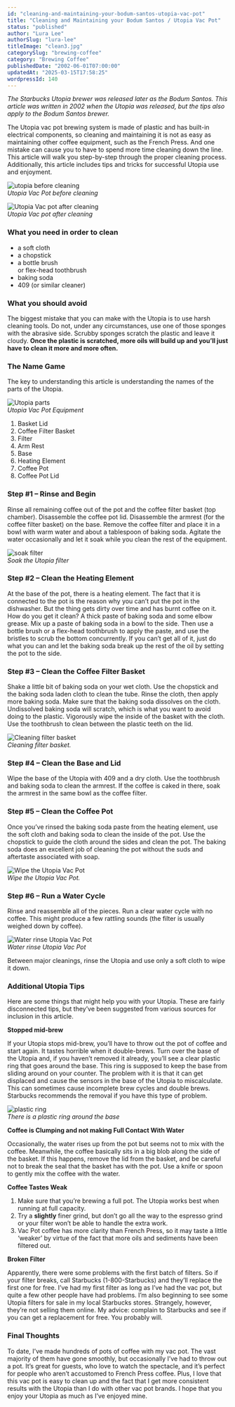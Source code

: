 ```yaml
---
id: "cleaning-and-maintaining-your-bodum-santos-utopia-vac-pot"
title: "Cleaning and Maintaining your Bodum Santos / Utopia Vac Pot"
status: "published"
author: "Lura Lee"
authorSlug: "lura-lee"
titleImage: "clean3.jpg"
categorySlug: "brewing-coffee"
category: "Brewing Coffee"
publishedDate: "2002-06-01T07:00:00"
updatedAt: "2025-03-15T17:58:25"
wordpressId: 140
---
```


*The Starbucks Utopia brewer was released later as the Bodum Santos. This article was written in 2002 when the Utopia was released, but the tips also apply to the Bodum Santos brewer.*

The Utopia vac pot brewing system is made of plastic and has built-in electrical components, so cleaning and maintaining it is not as easy as maintaining other coffee equipment, such as the French Press. And one mistake can cause you to have to spend more time cleaning down the line. This article will walk you step-by-step through the proper cleaning process. Additionally, this article includes tips and tricks for successful Utopia use and enjoyment.

![utopia before cleaning](dirty11.jpg)  
*Utopia Vac Pot before cleaning*

![Utopia Vac pot after cleaning](clean3.jpg)  
*Utopia Vac pot after cleaning*

### What you need in order to clean

-   a soft cloth
-   a chopstick
-   a bottle brush  
    or flex-head toothbrush
-   baking soda
-   409 (or similar cleaner)

### What you should avoid

The biggest mistake that you can make with the Utopia is to use harsh cleaning tools. Do not, under any circumstances, use one of those sponges with the abrasive side. Scrubby sponges scratch the plastic and leave it cloudy. **Once the plastic is scratched, more oils will build up and you’ll just have to clean it more and more often.**

### The Name Game

The key to understanding this article is understanding the names of the parts of the Utopia.

![Utopia parts](equipnum_150.jpg)  
*Utopia Vac Pot Equipment*

1.  Basket Lid
2.  Coffee Filter Basket
3.  Filter
4.  Arm Rest
5.  Base
6.  Heating Element
7.  Coffee Pot
8.  Coffee Pot Lid

### Step #1 – Rinse and Begin

Rinse all remaining coffee out of the pot and the coffee filter basket (top chamber). Disassemble the coffee pot lid. Disassemble the armrest (for the coffee filter basket) on the base. Remove the coffee filter and place it in a bowl with warm water and about a tablespoon of baking soda. Agitate the water occasionally and let it soak while you clean the rest of the equipment.

![soak filter](filter.jpg)  
*Soak the Utopia filter*

### Step #2 – Clean the Heating Element

At the base of the pot, there is a heating element. The fact that it is connected to the pot is the reason why you can’t put the pot in the dishwasher. But the thing gets dirty over time and has burnt coffee on it. How do you get it clean? A thick paste of baking soda and some elbow grease. Mix up a paste of baking soda in a bowl to the side. Then use a bottle brush or a flex-head toothbrush to apply the paste, and use the bristles to scrub the bottom concurrently. If you can’t get all of it, just do what you can and let the baking soda break up the rest of the oil by setting the pot to the side.

### Step #3 – Clean the Coffee Filter Basket

Shake a little bit of baking soda on your wet cloth. Use the chopstick and the baking soda laden cloth to clean the tube. Rinse the cloth, then apply more baking soda. Make sure that the baking soda dissolves on the cloth. Undissolved baking soda will scratch, which is what you want to avoid doing to the plastic. Vigorously wipe the inside of the basket with the cloth. Use the toothbrush to clean between the plastic teeth on the lid.

![Cleaning filter basket](stick2.jpg)  
*Cleaning filter basket.*

### Step #4 – Clean the Base and Lid

Wipe the base of the Utopia with 409 and a dry cloth. Use the toothbrush and baking soda to clean the armrest. If the coffee is caked in there, soak the armrest in the same bowl as the coffee filter.

### Step #5 – Clean the Coffee Pot

Once you’ve rinsed the baking soda paste from the heating element, use the soft cloth and baking soda to clean the inside of the pot. Use the chopstick to guide the cloth around the sides and clean the pot. The baking soda does an excellent job of cleaning the pot without the suds and aftertaste associated with soap.

![Wipe the Utopia Vac Pot](wipe.jpg)  
*Wipe the Utopia Vac Pot.*

### Step #6 – Run a Water Cycle

Rinse and reassemble all of the pieces. Run a clear water cycle with no coffee. This might produce a few rattling sounds (the filter is usually weighed down by coffee).

![Water rinse Utopia Vac Pot](water_rinse.jpg)  
*Water rinse Utopia Vac Pot*

Between major cleanings, rinse the Utopia and use only a soft cloth to wipe it down.

### Additional Utopia Tips

Here are some things that might help you with your Utopia. These are fairly disconnected tips, but they’ve been suggested from various sources for inclusion in this article.

**Stopped mid-brew**

If your Utopia stops mid-brew, you’ll have to throw out the pot of coffee and start again. It tastes horrible when it double-brews. Turn over the base of the Utopia and, if you haven’t removed it already, you’ll see a clear plastic ring that goes around the base. This ring is supposed to keep the base from sliding around on your counter. The problem with it is that it can get displaced and cause the sensors in the base of the Utopia to miscalculate. This can sometimes cause incomplete brew cycles and double brews. Starbucks recommends the removal if you have this type of problem.

![plastic ring ](bottom.jpg)  
*There is a plastic ring around the base*

**Coffee is Clumping and not making Full Contact With Water**

Occasionally, the water rises up from the pot but seems not to mix with the coffee. Meanwhile, the coffee basically sits in a big blob along the side of the basket. If this happens, remove the lid from the basket, and be careful not to break the seal that the basket has with the pot. Use a knife or spoon to gently mix the coffee with the water.

**Coffee Tastes Weak**

1.  Make sure that you’re brewing a full pot. The Utopia works best when running at full capacity.
2.  Try a **slightly** finer grind, but don’t go all the way to the espresso grind or your filter won’t be able to handle the extra work.
3.  Vac Pot coffee has more clarity than French Press, so it may taste a little ‘weaker’ by virtue of the fact that more oils and sediments have been filtered out.

**Broken Filter**

Apparently, there were some problems with the first batch of filters. So if your filter breaks, call Starbucks (1-800-Starbucks) and they’ll replace the first one for free. I’ve had my first filter as long as I’ve had the vac pot, but quite a few other people have had problems. I’m also beginning to see some Utopia filters for sale in my local Starbucks stores. Strangely, however, they’re not selling them online. My advice: complain to Starbucks and see if you can get a replacement for free. You probably will.

### Final Thoughts

To date, I’ve made hundreds of pots of coffee with my vac pot. The vast majority of them have gone smoothly, but occasionally I’ve had to throw out a pot. It’s great for guests, who love to watch the spectacle, and it’s perfect for people who aren’t accustomed to French Press coffee. Plus, I love that this vac pot is easy to clean up and the fact that I get more consistent results with the Utopia than I do with other vac pot brands. I hope that you enjoy your Utopia as much as I’ve enjoyed mine.
